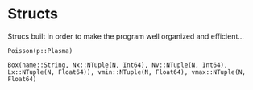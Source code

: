 # Structs

Strucs built in order to make the program well organized and efficient...

```@docs
Poisson(p::Plasma)
```

```@docs
Box(name::String, Nx::NTuple(N, Int64), Nv::NTuple(N, Int64), Lx::NTuple(N, Float64)), vmin::NTuple(N, Float64), vmax::NTuple(N, Float64)
```